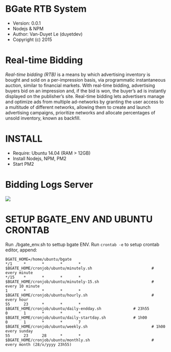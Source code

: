 # BGate RTB System 

* Version: 0.0.1
* Nodejs & NPM
* Author: Van-Duyet Le (duyetdev)
* Copyright (c) 2015

# Real-time Bidding 

*Real-time bidding (RTB)* is a means by which advertising inventory is bought and sold on a per-impression basis, via programmatic instantaneous auction, similar to financial markets. With real-time bidding, advertising buyers bid on an impression and, if the bid is won, the buyer’s ad is instantly displayed on the publisher’s site. Real-time bidding lets advertisers manage and optimize ads from multiple ad-networks by granting the user access to a multitude of different networks, allowing them to create and launch advertising campaigns, prioritize networks and allocate percentages of unsold inventory, known as backfill.

# INSTALL 

* Require: Ubuntu 14.04 (RAM > 12GB)
* Install Nodejs, NPM, PM2
* Start PM2

# Bidding Logs Server
![](http://i.imgur.com/jPVRbPb.png)

# SETUP BGATE_ENV AND UBUNTU CRONTAB

Run ./bgate_env.sh to settup bgate ENV.
Run `crontab -e` to setup crontab editor, append:

	BGATE_HOME=/home/ubuntu/bgate 
	*/1     *       *       *       *       $BGATE_HOME/cronjob/ubuntu/minutely.sh                          # every minute
	*/15    *       *       *       *       $BGATE_HOME/cronjob/ubuntu/minutely-15.sh                       # every 10 minute
	1       *       *       *       *       $BGATE_HOME/cronjob/ubuntu/hourly.sh                            # every hour
	55      23      *       *       *       $BGATE_HOME/cronjob/ubuntu/daily-endday.sh              # 23h55
	0       1       *       *       *       $BGATE_HOME/cronjob/ubuntu/daily-startday.sh            # 1h00
	0       1       *       *       7       $BGATE_HOME/cronjob/ubuntu/weekly.sh                            # 1h00 every sunday
	55      23      28      *       *       $BGATE_HOME/cronjob/ubuntu/monthly.sh                           # every month (28/x/yyyy 23h55)

